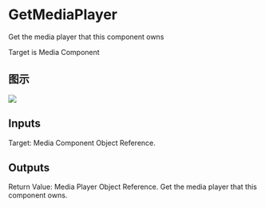 # GetMediaPlayer

Get the media player that this component owns

Target is Media Component

## 图示

![]($-20221218-20001244.png)

## Inputs

Target: Media Component Object Reference.  

## Outputs

Return Value: Media Player Object Reference. Get the media player that this component owns.

